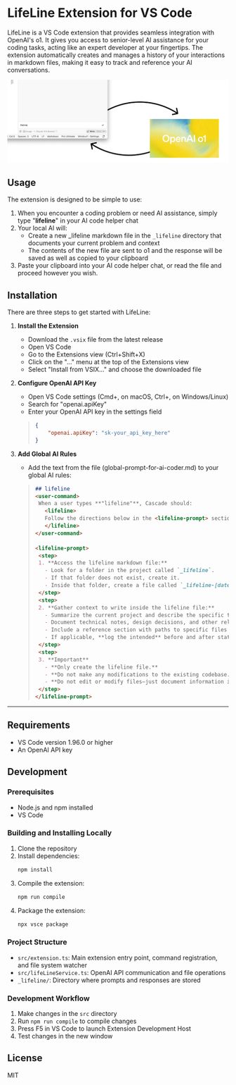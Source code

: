 # LifeLine Extension for VS Code

LifeLine is a VS Code extension that provides seamless integration with OpenAI's o1. It gives you access to senior-level AI assistance for your coding tasks, acting like an expert developer at your fingertips. The extension automatically creates and manages a history of your interactions in markdown files, making it easy to track and reference your AI conversations.

![Screenshot](lifeline.png)

## Usage

The extension is designed to be simple to use:

1. When you encounter a coding problem or need AI assistance, simply type "**lifeline**" in your AI code helper chat
2. Your local AI will:
   - Create a new _lifeline markdown file in the `_lifeline` directory that documents your current problem and context
   - The contents of the new file are sent to o1 and the response will be saved as well as copied to your clipboard
3. Paste your clipboard into your AI code helper chat, or read the file and proceed however you wish.

## Installation

There are three steps to get started with LifeLine:

1. **Install the Extension**
   - Download the `.vsix` file from the latest release
   - Open VS Code
   - Go to the Extensions view (Ctrl+Shift+X)
   - Click on the "..." menu at the top of the Extensions view
   - Select "Install from VSIX..." and choose the downloaded file

2. **Configure OpenAI API Key**
   - Open VS Code settings (Cmd+, on macOS, Ctrl+, on Windows/Linux)
   - Search for "openai.apiKey"
   - Enter your OpenAI API key in the settings field

   >
   > ```json
   > {
   >     "openai.apiKey": "sk-your_api_key_here"
   > }
   > ```
   >

3. **Add Global AI Rules**
   - Add the text from the file (global-prompt-for-ai-coder.md) to your global AI rules:   
   
   >
   >  ```markdown 
   > ## lifeline 
   > <user-command>
   >   When a user types **"lifeline"**, Cascade should:
   >     <lifeline>
   >     Follow the directions below in the <lifeline-prompt> section
   >     </lifeline>
   > </user-command>
   > 
   > <lifeline-prompt>
   >   <step>  
   >   1. **Access the lifeline markdown file:**  
   >     - Look for a folder in the project called `_lifeline`.  
   >     - If that folder does not exist, create it.  
   >     - Inside that folder, create a file called `_lifeline-[date].md`, where [date] is the current date and time in the format `YYYY-MM-DD-HH-MM-SS`.  
   >   </step>
   >   <step>
   >   2. **Gather context to write inside the lifeline file:**  
   >     - Summarize the current project and describe the specific task or problem at hand.  
   >     - Document technical notes, design decisions, and other relevant project details.  
   >     - Include a reference section with paths to specific files or code segments.  
   >     - If applicable, **log the intended** before and after states of any planned code changes in code blocks (without applying changes to the actual codebase).  
   >   </step>
   >   <step>
   >   3. **Important**  
   >     - **Only create the lifeline file.**  
   >     - **Do not make any modifications to the existing codebase.**  
   >     - **Do not edit or modify files—just document information inside the lifeline file.**  
   >   </step>
   > </lifeline-prompt>
   > ```
   >

---

## Requirements

- VS Code version 1.96.0 or higher
- An OpenAI API key

## Development

### Prerequisites
- Node.js and npm installed
- VS Code

### Building and Installing Locally

1. Clone the repository
2. Install dependencies:
   ```bash
   npm install
   ```
3. Compile the extension:
   ```bash
   npm run compile
   ```
4. Package the extension:
   ```bash
   npx vsce package
   ```

### Project Structure
- `src/extension.ts`: Main extension entry point, command registration, and file system watcher
- `src/lifeLineService.ts`: OpenAI API communication and file operations
- `_lifeline/`: Directory where prompts and responses are stored

### Development Workflow
1. Make changes in the `src` directory
2. Run `npm run compile` to compile changes
3. Press F5 in VS Code to launch Extension Development Host
4. Test changes in the new window

## License

MIT